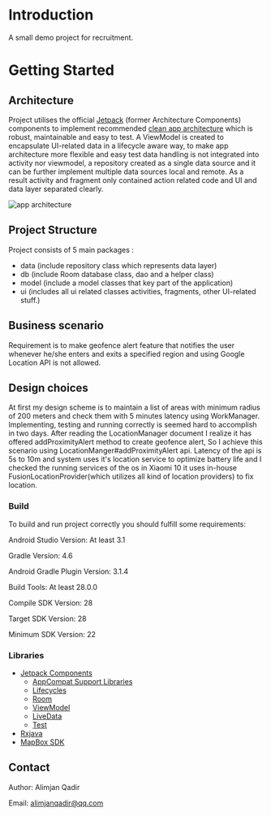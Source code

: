 # Introduction

A small demo project for recruitment.

# Getting Started

## Architecture

Project utilises the official [Jetpack](https://developer.android.com/jetpack)
(former Architecture Components) components to implement recommended [clean app architecture](https://github.com/googlesamples/android-architecture) 
which is robust, maintainable and easy to test. A ViewModel is created to encapsulate UI-related 
data in a lifecycle aware way, to make app architecture more flexible and easy test data handling is
not integrated into activity nor viewmodel, a repository created as a single data source and it can 
be further implement multiple data sources local and remote. As a result activity and fragment only
contained action related code and UI and data layer separated clearly. 

![app architecture](https://developer.android.com/topic/libraries/architecture/images/final-architecture.png)

## Project Structure

Project consists of 5 main packages :

* data (include repository class which represents data layer)
* db (include Room database class, dao and a helper class)
* model (include a model classes that key part of the application)
* ui (includes all ui related classes activities, fragments, other UI-related stuff.)


## Business scenario
Requirement is to make geofence alert feature that notifies the user whenever he/she enters and exits
a specified region and using Google Location API is not allowed.

## Design choices
At first my design scheme is to maintain a list of areas with minimum radius of 200 meters
and check them with 5 minutes latency using WorkManager. Implementing, testing and running correctly 
is seemed hard to accomplish in two days. After reading the LocationManager document I 
realize it has offered addProximityAlert method to create geofence alert, So I achieve this scenario 
using LocationManger#addProximityAlert api. Latency of the api is 5s to 10m and system uses it's
location service to optimize battery life and I checked the running services of the os in Xiaomi 10
it uses in-house FusionLocationProvider(which utilizes all kind of location providers) to fix location.


### Build

To build and run project correctly you should fulfill some requirements:

Android Studio Version: At least 3.1

Gradle Version: 4.6

Android Gradle Plugin Version: 3.1.4

Build Tools: At least 28.0.0

Compile SDK Version: 28

Target SDK Version: 28

Minimum SDK Version: 22


### Libraries

* [Jetpack Components](https://developer.android.com/jetpack/) 
    * [AppCompat Support Libraries](https://developer.android.com/topic/libraries/support-library/)
    * [Lifecycles](https://developer.android.com/topic/libraries/architecture/lifecycle)
    * [Room](https://developer.android.com/topic/libraries/architecture/room)
    * [ViewModel](https://developer.android.com/topic/libraries/architecture/viewmodel)
    * [LiveData](https://developer.android.com/topic/libraries/architecture/livedata)
    * [Test](https://developer.android.com/topic/libraries/testing-support-library/index.html)
* [Rxjava](https://github.com/reactivex/rxjava)
* [MapBox SDK](https://www.mapbox.com/)

## Contact

Author: Alimjan Qadir

Email: alimjanqadir@qq.com



